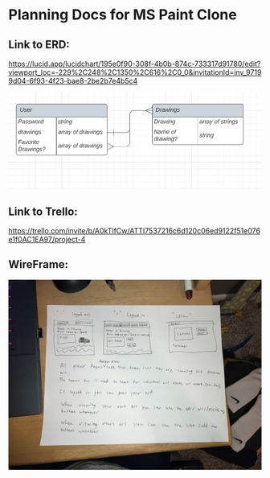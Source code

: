 # Planning Docs for MS Paint Clone

## Link to ERD: 
https://lucid.app/lucidchart/195e0f90-308f-4b0b-874c-733317d91780/edit?viewport_loc=-229%2C248%2C1350%2C616%2C0_0&invitationId=inv_97199d04-6f93-4f23-bae8-2be2b7e4b5c4

![discover](./screenshots/ERD_MS_PAINT.png)

## Link to Trello: 
https://trello.com/invite/b/A0kTlfCw/ATTI7537216c6d120c06ed9122f51e076e1f0AC1EA97/project-4

## WireFrame: 
![discover](./screenshots/MS_PAINT_WIREFRAME.jpg)
